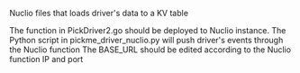 Nuclio files that loads driver's data to a KV table

The function in PickDriver2.go should be deployed to Nuclio instance.
The Python script in pickme_driver_nuclio.py will push driver's events through the Nuclio function
    The BASE_URL should be edited according to the Nuclio function IP and port
